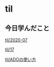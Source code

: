 # til

## 今日学んだこと

[til/2020\-07](https://github.com/tokiohamamatsu/til/blob/master/tir/2020-07.md/#17)

[til/17](https://github.com/tokiohamamatsu/til/blob/master/%E6%B4%BB%E5%8B%95%E8%A8%98%E9%8C%B2/07/17.md)

[til/ADOの使い方](https://github.com/tokiohamamatsu/til/blob/master/VB/ADO%E3%81%AE%E4%BD%BF%E3%81%84%E6%96%B9.md)